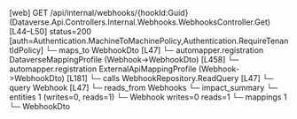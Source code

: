 [web] GET /api/internal/webhooks/{hookId:Guid}  (Dataverse.Api.Controllers.Internal.Webhooks.WebhooksController.Get)  [L44–L50] status=200 [auth=Authentication.MachineToMachinePolicy,Authentication.RequireTenantIdPolicy]
  └─ maps_to WebhookDto [L47]
    └─ automapper.registration DataverseMappingProfile (Webhook->WebhookDto) [L458]
    └─ automapper.registration ExternalApiMappingProfile (Webhook->WebhookDto) [L181]
  └─ calls WebhookRepository.ReadQuery [L47]
  └─ query Webhook [L47]
    └─ reads_from Webhooks
  └─ impact_summary
    └─ entities 1 (writes=0, reads=1)
      └─ Webhook writes=0 reads=1
    └─ mappings 1
      └─ WebhookDto

